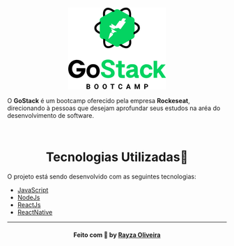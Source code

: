 
<p align="center">
<img alt="License" src="https://raw.githubusercontent.com/RayzaOliveira/bootcamp/master/assets/68747470733a2f2f726f636b6574736561742d63646e2e73332d73612d656173742d312e616d617a6f6e6177732e636f6d2f626f6f7463616d702d6865616465722e706e67.png"/>
</p>

<!-- <p align="center">
<img alt="License" src="https://raw.githubusercontent.com/RayzaOliveira/bootcamp/master/assets/1_34-5tbanwB0yo0ccyP_7oA.jpeg"/>
</p> -->

<p>
O <b>GoStack</b> é um bootcamp oferecido pela empresa <b>Rockeseat</b>, direcionando à pessoas que desejam aprofundar seus estudos na aréa do desenvolvimento de software.
</p>
<br>

<h1 align="center">Tecnologias Utilizadas🚩</h1> 

O projeto está sendo desenvolvido com as seguintes tecnologias:

- [JavaScript]
- [NodeJs]
- [ReactJs]
- [ReactNative]

[JavaScript]: <https://www.javascript.com/>
[NodeJs]: <https://nodejs.org/>
[ReactJs]:<https://reactjs.org>
[ReactNative]:<https://reactnative.dev/>


---

<h4 align="center">
    Feito com 💚 by <a href="https://www.linkedin.com/in/rayza-oliveira-costa-482658129/" target="_blank">Rayza Oliveira</a>
</h4>
